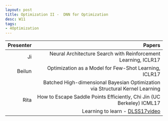 ```yaml
---
layout: post
title: Optimization II -  DNN for Optimization
desc: W11
tags:
- 4Optimization
---
```




| Presenter | Papers |
| -----: | ----------: |
| Ji | Neural Architecture Search with Reinforcement Learning, ICLR17 |
| Beilun |   Optimization as a Model for Few-Shot Learning, ICLR17 |
|  | Batched High-dimensional Bayesian Optimization via Structural Kernel Learning |
| Rita | How to Escape Saddle Points Efficiently, Chi Jin (UC Berkeley)  ICML17 |
| | Learning to learn -  [DLSS17video](http://videolectures.net/deeplearning2017_de_freitas_learning_to_learn/)|
